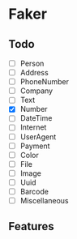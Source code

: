 # Faker

## Todo

- [ ] Person
- [ ] Address
- [ ] PhoneNumber
- [ ] Company
- [ ] Text
- [x] Number
- [ ] DateTime
- [ ] Internet
- [ ] UserAgent
- [ ] Payment
- [ ] Color
- [ ] File
- [ ] Image
- [ ] Uuid
- [ ] Barcode
- [ ] Miscellaneous

## Features

